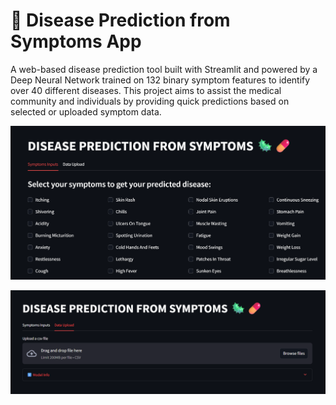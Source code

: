 # 🧠 Disease Prediction from Symptoms App
A web-based disease prediction tool built with Streamlit and powered by a Deep Neural Network 
trained on 132 binary symptom features to identify over 40 different diseases. 
This project aims to assist the medical community and individuals by providing quick 
predictions based on selected or uploaded symptom data.

![Alt Text](image1.png)

![Alt Text](image2.png)

